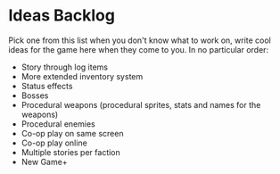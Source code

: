 # Ideas Backlog

Pick one from this list when you don't know what to work on, write cool ideas for the game here when they come to you. In no particular order:

- Story through log items
- More extended inventory system
- Status effects
- Bosses
- Procedural weapons (procedural sprites, stats and names for the weapons)
- Procedural enemies
- Co-op play on same screen
- Co-op play online
- Multiple stories per faction
- New Game+
